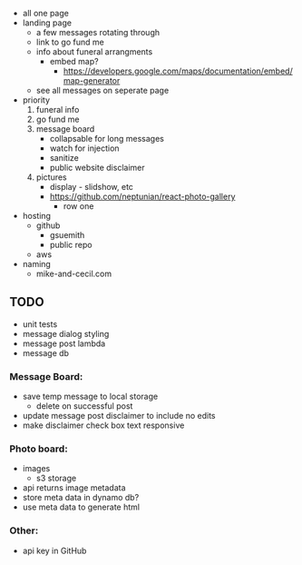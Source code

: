 * all one page
* landing page
    * a few messages rotating through
    * link to go fund me
    * info about funeral arrangments 
        * embed map?
            * https://developers.google.com/maps/documentation/embed/map-generator
    *  see all messages on seperate page
* priority
    1. funeral info
    2. go fund me
    3. message board
        * collapsable for long messages 
        * watch for injection 
        * sanitize
        * public website disclaimer 
    4. pictures 
        * display - slidshow, etc
        * https://github.com/neptunian/react-photo-gallery
            * row one
* hosting
    * github
        * gsuemith
        * public repo
    * aws
* naming
    * mike-and-cecil.com
## TODO
* unit tests
* message dialog styling
* message post lambda
* message db
### Message Board:
* save temp message to local storage
    * delete on successful post
* update message post disclaimer to include no edits
* make disclaimer check box text responsive

### Photo board:
* images
    * s3 storage
* api returns image metadata
* store meta data in dynamo db?
* use meta data to generate html

### Other:
* api key in GitHub
    
